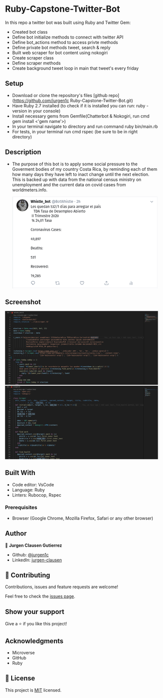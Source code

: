 # Ruby-Capstone-Twitter-Bot

In this repo a twitter bot was built using Ruby and Twitter Gem:

- Created bot class
- Define bot initialize methods to connect with twitter API
- Define bot_actions method to access privte methods
- Define private bot methods tweet, search & reply
- Built web scraper for bot content using nokogiri
- Create scraper class
- Define scraper methods
- Create background tweet loop in main that tweet's every friday 

## Setup

- Download or clone the repository's files [github repo](https://github.com/jurgen1c        Ruby-Capstone-Twitter-Bot.git)
- Have Ruby 2.7 installed (to check if it is installed you can run: ruby -version in your console)
- Install necessary gems from Gemfile(Chatterbot & Nokogiri, run cmd gem install <'gem name'>)
- In your terminal navigate to directory and run command ruby bin/main.rb
- For tests, in your terminal run cmd rspec (be sure to be in right directory)

## Description

- The purpose of this bot is to apply some social pressure to the Goverment bodies of my country Costa Rica, by reminding each of them how many days they have left to inact change until the next election. This is backed up with data from the national census ministry on unemployment and the current data on covid cases from worldmeters.info.

  ![screenshot](./Media/tweet_example.png)



## Screenshot

![screenshot](./Media/Bot-screeanshot1.png)
![screenshot](./Media/Bot-screenshot2.png)

## Built With

- Code editor: VsCode
- Language: Ruby
- Linters: Rubocop, Rspec


### Prerequisites

- Browser (Google Chrome, Mozilla Firefox, Safari or any other browser)


## Author


👤 **Jurgen Clausen Gutierrez**

- Github: [@jurgen1c](https://github.com/jurgen1c)
- LinkedIn: [jurgen-clausen](https://www.linkedin.com/in/jurgen-clausen-2740061a9/)

## 🤝 Contributing

Contributions, issues and feature requests are welcome!

Feel free to check the [issues page](https://github.com/happiguru/Enumerable_methods).

## Show your support

Give a ⭐️ if you like this project!

## Acknowledgments

- Microverse
- GitHub
- Ruby

## 📝 License

This project is [MIT](lic.url) licensed.

